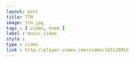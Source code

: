 ```yaml
---
layout: post
title: TTM
image: ttm.jpg
tags : [ video, home ]
label : music video
style : 
type : video
link : http://player.vimeo.com/video/145120953
---
```

